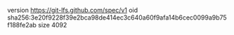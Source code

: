 version https://git-lfs.github.com/spec/v1
oid sha256:3e20f9228f39e2bca98de414ec3c640a60f9afa14b6cec0099a9b75f188fe2ab
size 4092
